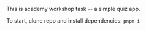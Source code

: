 This is academy workshop task -- a simple quiz app.

To start, clone repo and install dependencies: `pnpm i` 
